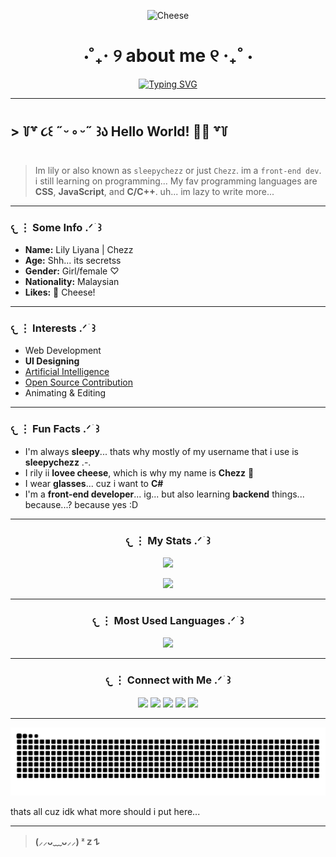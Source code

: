 <p align="center">
  <img src="https://justcallmechezz.github.io/cheese.png" alt="Cheese" width="150"/>
</p>

<h1 align="center">⋅˚₊‧ ୨ about me ୧ ‧₊˚ ⋅</h1>

<div align="center">
  
[![Typing SVG](https://readme-typing-svg.demolab.com?font=Fira+Code&size=32&pause=1000&color=FFEA9B&center=true&vCenter=true&width=435&lines=sleepychezz.;Front-end+Dev;%3C3)](https://justcallmechezz.github.io)

</div>

---

## > ꒦꒷ ૮꒰ ˶ᵕ ༚ ᵕ˶ ꒱ა **Hello World!** 🧀✨ ꒷꒦

> Im lily or also known as `sleepychezz` or just `Chezz`. im a `front-end dev`. i still learning on programming... My fav programming languages are **CSS**, **JavaScript**, and **C/C++**. uh... im lazy to write more...

---

### 𐔌 ⋮ Some Info  .ᐟ  ֹ    ꒱

- **Name:** Lily Liyana | Chezz  
- **Age:** Shh... its secretss 
- **Gender:** Girl/female ♡  
- **Nationality:** Malaysian  
- **Likes:** 🧀 Cheese!

---

### 𐔌 ⋮ Interests  .ᐟ  ֹ    ꒱

- Web Development  
- **UI Designing**  
- [Artificial Intelligence](https://justcallmechezz.github.io/lylium)  
- [Open Source Contribution](https://guthib.com)  
- Animating & Editing  

---

### 𐔌 ⋮ Fun Facts  .ᐟ  ֹ    ꒱

- I'm always **sleepy**... thats why mostly of my username that i use is **sleepychezz** .-.
- I rily ii **lovee cheese**, which is why my name is **Chezz** 🧀  
- I wear **glasses**... cuz i want to **C#**
- I'm a **front-end developer**... ig... but also learning **backend** things... because...? because yes :D

---

<h3 align="center">𐔌 ⋮ My Stats  .ᐟ ֹ ꒱</h3>

<p align="center">
  <img src="https://github-readme-stats.vercel.app/api?username=JustCallMeChezz&show_icons=true&hide_title=true&count_private=true&theme=radical&bg_color=F5F0FA&text_color=4E3E63&icon_color=BAA0DD&border_color=D9C8F0&ring_color=D9C8F0" width="500">
</p>

<p align="center">
  <img src="https://github-readme-streak-stats.herokuapp.com/?user=JustCallMeChezz&theme=default&hide_border=false&background=F5F0FA&ring=D9C8F0&fire=BAA0DD&currStreakLabel=4E3E63&sideLabels=4E3E63&dates=4E3E63&border=D9C8F0" width="500">
</p>

---

<h3 align="center">𐔌 ⋮ Most Used Languages .ᐟ ֹ ꒱</h3>

<p align="center">
  <img src="https://github-readme-stats.vercel.app/api/top-langs/?username=JustCallMeChezz&hide=html&layout=compact&theme=radical&bg_color=F5F0FA&text_color=4E3E63&title_color=4E3E63&border_color=D9C8F0&icon_color=BAA0DD" width="500">
</p>

---

<h3 align="center">𐔌 ⋮ Connect with Me .ᐟ ֹ ꒱</h3>

<p align="center">
  <a href="https://youtube.com/@chezzy_lily"><img src="https://img.shields.io/badge/YouTube-FF8FA3?style=for-the-badge&logo=youtube&logoColor=white"/></a>
  <a href="https://github.com/JustCallMeChezz"><img src="https://img.shields.io/badge/GitHub-BEAFC2?style=for-the-badge&logo=github&logoColor=4E3E63"/></a>
  <a href="https://discord.gg/CSc32EpttY"><img src="https://img.shields.io/badge/Discord-C5B8F2?style=for-the-badge&logo=discord&logoColor=4E3E63"/></a>
  <a href="https://instagram.com/chezzy_lily"><img src="https://img.shields.io/badge/Instagram-FCCFEA?style=for-the-badge&logo=instagram&logoColor=white"/></a>
  <a href="https://www.tiktok.com/@sleepychezz"><img src="https://img.shields.io/badge/TikTok-E9D7F8?style=for-the-badge&logo=tiktok&logoColor=4E3E63"/></a>
</p>

---

  ![Snake animation](https://github.com/JustCallMeChezz/JustCallMeChezz/blob/output/github-contribution-grid-snake.svg)

thats all cuz idk what more should i put here...

---

> **(⸝⸝ᴗ﹏ᴗ⸝⸝) ᶻ 𝗓 𐰁**

